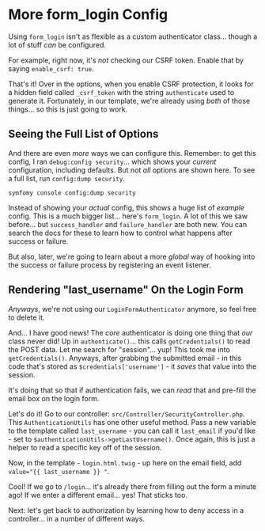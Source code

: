 # More form_login Config

Using `form_login` isn't as flexible as a custom authenticator class...
though a lot of stuff *can* be configured.

For example, right now, it's *not* checking our CSRF token. Enable that
by saying `enable_csrf: true`.

That's it! Over in the options, when you enable CSRF protection, it looks for a hidden
field called `_csrf_token` with the string `authenticate` used to generate it.
Fortunately, in our template, we're already using *both* of those things... so
this is just going to work.

## Seeing the Full List of Options

And there are even *more* ways we can configure this. Remember: to get this config,
I ran `debug:config security`... which shows your *current* configuration, including
defaults. But not *all* options are shown here. To see a full list, run
`config:dump security`.

```terminal-silent
symfomy console config:dump security
```

Instead of showing your *actual* config, this shows a huge list of *example* config.
This is a much bigger list... here's `form_login`. A lot of this we saw before...
but `success_handler` and `failure_handler` are both new. You can search the
docs for these to learn how to control what happens after success or failure.

But also, later, we're going to learn about a more *global* way of hooking into
the success or failure process by registering an event listener.

## Rendering "last_username" On the Login Form

*Anyways*, we're not using our `LoginFormAuthenticator` anymore, so feel free
to delete it.

And... I have good news! The *core* authenticator is doing one thing that *our*
class never did! Up in `authenticate()`... this calls `getCredentials()` to read
the POST data. Let me search for "session"... yup! This took me into
`getCredentials()`. Anyways, after grabbing the submitted email - in this code
that's stored as `$credentials['username']` - it *saves* that value into the session.

It's doing that so that if authentication fails, we can *read* that and pre-fill
the email box on the login form.

Let's do it! Go to our controller: `src/Controller/SecurityController.php`. This
`AuthenticationUtils` has one other useful method. Pass a new variable to the
template called `last_username` - you can call it `last_email` if you'd like - set
to `$authenticationUtils->getLastUsername()`. Once again, this is just a helper
to read a specific key off of the session.

Now, in the template - `login.html.twig` - up here on the email field, add
`value="{{ last_username }} "`.

Cool! If we go to `/login`... it's already there from filling out the form a
minute ago! If we enter a different email... yes! That sticks too.

Next: let's get back to authorization by learning how to deny access in a
controller... in a number of different ways.

